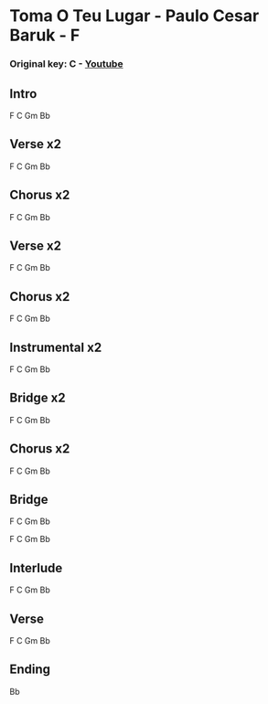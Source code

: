 # Toma O Teu Lugar - Paulo Cesar Baruk - F
### Original key: C - [Youtube](https://www.youtube.com/watch?v=YUtSc4cwDNM)


## Intro
F C Gm Bb

## Verse x2
F C Gm Bb

## Chorus x2
F C Gm Bb

## Verse x2
F C Gm Bb

## Chorus x2
F C Gm Bb

## Instrumental x2
F C Gm Bb

## Bridge x2
F C Gm Bb

## Chorus x2
F C Gm Bb

## Bridge
F C Gm Bb

F C Gm Bb

## Interlude
F C Gm Bb

## Verse
F C Gm Bb

## Ending
Bb